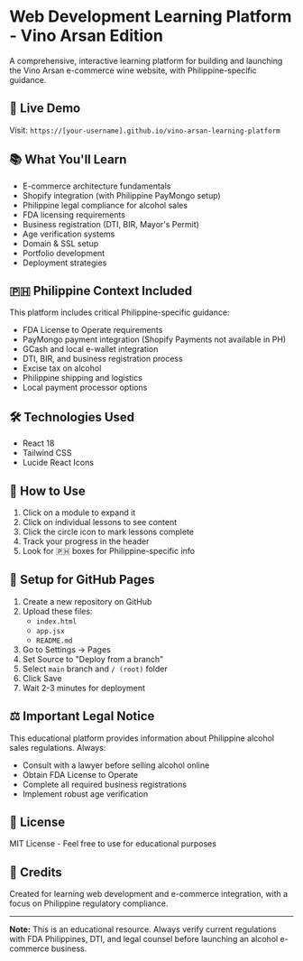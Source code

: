# Web Development Learning Platform - Vino Arsan Edition

A comprehensive, interactive learning platform for building and launching the Vino Arsan e-commerce wine website, with Philippine-specific guidance.

## 🚀 Live Demo

Visit: `https://[your-username].github.io/vino-arsan-learning-platform`

## 📚 What You'll Learn

- E-commerce architecture fundamentals
- Shopify integration (with Philippine PayMongo setup)
- Philippine legal compliance for alcohol sales
- FDA licensing requirements
- Business registration (DTI, BIR, Mayor's Permit)
- Age verification systems
- Domain & SSL setup
- Portfolio development
- Deployment strategies

## 🇵🇭 Philippine Context Included

This platform includes critical Philippine-specific guidance:
- FDA License to Operate requirements
- PayMongo payment integration (Shopify Payments not available in PH)
- GCash and local e-wallet integration
- DTI, BIR, and business registration process
- Excise tax on alcohol
- Philippine shipping and logistics
- Local payment processor options

## 🛠️ Technologies Used

- React 18
- Tailwind CSS
- Lucide React Icons

## 📖 How to Use

1. Click on a module to expand it
2. Click on individual lessons to see content
3. Click the circle icon to mark lessons complete
4. Track your progress in the header
5. Look for 🇵🇭 boxes for Philippine-specific info

## 💾 Setup for GitHub Pages

1. Create a new repository on GitHub
2. Upload these files:
   - `index.html`
   - `app.jsx`
   - `README.md`
3. Go to Settings → Pages
4. Set Source to "Deploy from a branch"
5. Select `main` branch and `/ (root)` folder
6. Click Save
7. Wait 2-3 minutes for deployment

## ⚖️ Important Legal Notice

This educational platform provides information about Philippine alcohol sales regulations. Always:
- Consult with a lawyer before selling alcohol online
- Obtain FDA License to Operate
- Complete all required business registrations
- Implement robust age verification

## 📝 License

MIT License - Feel free to use for educational purposes

## 🙏 Credits

Created for learning web development and e-commerce integration, with a focus on Philippine regulatory compliance.

---

**Note:** This is an educational resource. Always verify current regulations with FDA Philippines, DTI, and legal counsel before launching an alcohol e-commerce business.
